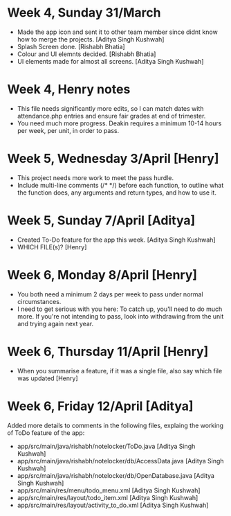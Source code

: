 # Week 4, Sunday 31/March
- Made the app icon and sent it to other team member since didnt know how to merge the projects. [Aditya Singh Kushwah]
- Splash Screen done. [Rishabh Bhatia]
- Colour and UI elemnts decided. [Rishabh Bhatia]
- UI elements made for almost all screens. [Aditya Singh Kushwah]

# Week 4, Henry notes
- This file needs significantly more edits, so I can match dates with attendance.php entries and ensure fair grades at end of trimester.
- You need much more progress. Deakin requires a minimum 10-14 hours per week, per unit, in order to pass.

# Week 5, Wednesday 3/April [Henry]
- This project needs more work to meet the pass hurdle.
- Include multi-line comments (/* */) before each function, to outline what the function does, any arguments and return types, and how to use it.

# Week 5, Sunday 7/April [Aditya]
- Created To-Do feature for the app this week. [Aditya Singh Kushwah]
- WHICH FILE(s)? [Henry]

# Week 6, Monday 8/April [Henry]
- You both need a minimum 2 days per week to pass under normal circumstances. 
- I need to get serious with you here: To catch up, you'll need to do much more. If you're not intending to pass, look into withdrawing from the unit and trying again next year.

# Week 6, Thursday 11/April [Henry]
- When you summarise a feature, if it was a single file, also say which file was updated [Henry]

# Week 6, Friday 12/April [Aditya]
Added more details to comments in the following files, explaing the working of ToDo feature of the app:
- app/src/main/java/rishabh/notelocker/ToDo.java [Aditya Singh Kushwah]
- app/src/main/java/rishabh/notelocker/db/AccessData.java [Aditya Singh Kushwah]
- app/src/main/java/rishabh/notelocker/db/OpenDatabase.java [Aditya Singh Kushwah]
- app/src/main/res/menu/todo_menu.xml [Aditya Singh Kushwah]
- app/src/main/res/layout/todo_item.xml [Aditya Singh Kushwah]
- app/src/main/res/layout/activity_to_do.xml [Aditya Singh Kushwah]

